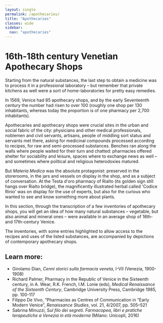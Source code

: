 ```yaml
---
layout: single
permalink: /apothecaries/
title: "Apothecaries"
classes: wide
sidebar:
  nav: "apothecaries"
---
```

# 16th-18th century Venetian Apothecary Shops

Starting from the natural substances, the last step to obtain a medicine was to process it in a professional laboratory – but remember that private kitchens as well were a sort of home-laboratories for pretty easy remedies.

In 1569, Venice had 85 apothecary shops, and by the early Seventeenth century the number had risen to over 100 (roughly one shop per 130 inhabitants, whereas today the proportion is of one pharmacy per 2,700 inhabitants).

Apothecaries and apothecary shops were crucial sites in the urban and social fabric of the city: physicians and other medical professionals, noblemen and civil servants, artisans, people of middling sort status and servants met there, asking for medicinal compounds processed according to recipes, for raw and semi-processed substances. Benches ran along the walls where people waited for their turn and chatted: pharmacies offered shelter for sociability and leisure, spaces where to exchange news as well – and sometimes where political and religious heterodoxies matured.

But *Materia Medica* was the absolute protagonist: preserved in the storerooms, in the jars and vessels on display in the shop, and as a subject of conversation. At the Testa d'oro pharmacy of Rialto (its golden sign still hangs over Rialto bridge), the magnificently illustrated herbal called 'Codice Rinio' was on display for the use of experts, but also for the curious who wanted to see and know something more about plants.

In this section, through the transcription of a few inventories of apothecary shops, you will get an idea of how many natural substances – vegetable, but also animal and mineral ones – were available in an average shop of 16th-and 17th-century Venice.

The inventories, with some entries highlighted to allow access to the recipes and uses of the listed substances, are accompanied by depictions of contemporary apothecary shops.

## Learn more:

* Girolamo Dian, *Cenni storici sulla farmacia veneta*, I-VII (Venezia, 1900-1908)
* Richard Palmer, Pharmacy in the Republic of Venice in the Sixteenth century, in A. Wear, R.K. French, I.M. Lonie (eds), *Medical Renaissance of the Sixteenth Century*, Cambridge University Press, Cambridge 1985, pp. 100-117
* Filippo De Vivo, “Pharmacies as Centres of Communication in ”Early Modern Venice”, *Renaissance Studies*, vol. 21, 4/2007, pp. 505–521
* Sabrina Minuzzi, S*ul filo dei segreti. Farmacopea, libri e pratiche terapeutiche a Venezia in età moderna* (Milano: Unicopli, 2016)
